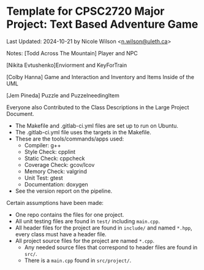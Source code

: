 # Template for CPSC2720 Major Project: Text Based Adventure Game
Last Updated: 2024-10-21 by Nicole Wilson &lt;n.wilson@uleth.ca&gt;

Notes:
[Todd Across The Mountain] Player and NPC

[Nikita Evtushenko]Enviorment and KeyForTrain

[Colby Hanna] Game and Interaction and Inventory and Items Inside of the UML

[Jem Pineda] Puzzle and PuzzelneedingItem

Everyone also Contributed to the Class Descriptions in the Large Project Document.

* The Makefile and .gitlab-ci.yml files are set up to run on Ubuntu.
* The .gitlab-ci.yml file uses the targets in the Makefile.
* These are the tools/commands/apps used:
  * Compiler: g++
  * Style Check: cpplint
  * Static Check: cppcheck
  * Coverage Check: gcov/lcov
  * Memory Check: valgrind
  * Unit Test: gtest 
  * Documentation: doxygen
* See the version report on the pipeline.

Certain assumptions have been made:
* One repo contains the files for one project.
* All unit testing files are found in <code>test/</code> including <code>main.cpp</code>.
* All header files for the project are found in <code>include/</code> and named <code>*.hpp</code>, every class must have a header file.
* All project source files for the project are named <code>*.cpp</code>.
  * Any needed source files that correspond to header files are found in <code>src/</code>.
  * There is a <code>main.cpp</code> found in <code>src/project/</code>.
